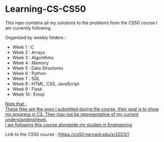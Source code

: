 # Learning-CS-CS50

This repo contains all my solutions to the problems from the CS50 course I am currently following. 

Organized by weekly folders :
- Week 1 : C
- Week 2 : Arrays
- Week 3 : Algorithms
- Week 4 : Memory
- Week 5 : Data Structures
- Week 6 : Python
- Week 7 : SQL
- Week 8 : HTML, CSS, JavaScript
- Week 9 : Flask
- Week 10 : Emoji

<ins> Note that <ins> : <br/>
These files are the ones I submitted during the course, their goal is to show my progress in CS. They may not be representative of my current understanding/level. <br/>
I am following this course alongside my studies in Engineering 

Link to the CS50 course : [https://cs50.harvard.edu/x/2023/]
